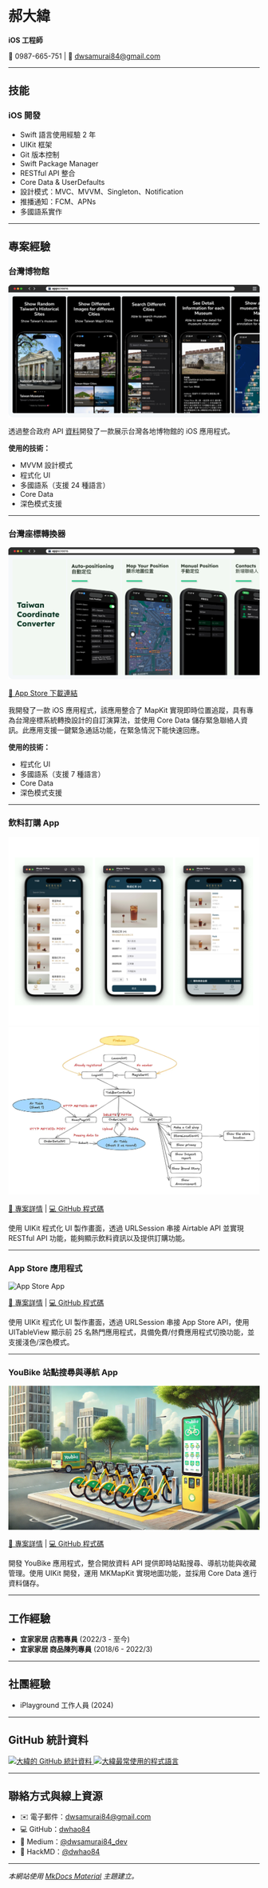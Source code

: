 # **郝大緯**

**iOS 工程師**

📱 0987-665-751 | 📧 [dwsamurai84@gmail.com](mailto:dwsamurai84@gmail.com)

---

## **技能**

### **iOS 開發**
- Swift 語言使用經驗 2 年
- UIKit 框架
- Git 版本控制
- Swift Package Manager
- RESTful API 整合
- Core Data & UserDefaults
- 設計模式：MVC、MVVM、Singleton、Notification
- 推播通知：FCM、APNs
- 多國語系實作

---

## **專案經驗**

### **台灣博物館**
![台灣博物館](../assets/TaiwanMuseum.png)

透過整合政府 API [資料](https://data.gov.tw/en/datasets/6242)開發了一款展示台灣各地博物館的 iOS 應用程式。

**使用的技術：**
- MVVM 設計模式
- 程式化 UI
- 多國語系（支援 24 種語言）
- Core Data
- 深色模式支援

---

### **台灣座標轉換器**
![台灣座標轉換器](../assets/TaiwanCoordinateConverter.png)

[📲 App Store 下載連結](https://apps.apple.com/tw/app/taiwan-coordinate-converter/id6741114893?l=en-GB)

我開發了一款 iOS 應用程式，該應用整合了 MapKit 實現即時位置追蹤，具有專為台灣座標系統轉換設計的自訂演算法，並使用 Core Data 儲存緊急聯絡人資訊。此應用支援一鍵緊急通話功能，在緊急情況下能快速回應。

**使用的技術：**
- 程式化 UI
- 多國語系（支援 7 種語言）
- Core Data
- 深色模式支援

---

### **飲料訂購 App**
![DrinkOrderApp](../assets/DrinkOrderApp.png) ![DrinkOrderApp-Concept](../assets/DrinkOrderApp-Concept.png)

[📝 專案詳情](https://medium.com/彼得潘的-swift-ios-app-開發教室/hw-50-drink-order-app-1-get-6d4f7566c6f5) | [💻 GitHub 程式碼](https://github.com/dwhao84/DrinkOrderApp)

使用 UIKit 程式化 UI 製作畫面，透過 URLSession 串接 Airtable API 並實現 RESTful API 功能，能夠顯示飲料資訊以及提供訂購功能。

---

### **App Store 應用程式**
![App Store App](../assets/App-Store-app.gif)

[📝 專案詳情](https://medium.com/彼得潘的-swift-ios-app-開發教室/hw-48-app-store-425538e1f98b) | [💻 GitHub 程式碼](https://github.com/dwhao84/HW48-App-store)

使用 UIKit 程式化 UI 製作畫面，透過 URLSession 串接 App Store API，使用 UITableView 顯示前 25 名熱門應用程式，具備免費/付費應用程式切換功能，並支援淺色/深色模式。

---

### **YouBike 站點搜尋與導航 App**
![Youbike app](../assets/Youbike.png)

[📝 專案詳情](https://medium.com/彼得潘的-swift-ios-app-開發教室/hw-47-串接you-bike-api-資料存到core-data-70fa9782e915) | [💻 GitHub 程式碼](https://github.com/dwhao84/HW-44-JSON-Decoder)

開發 YouBike 應用程式，整合開放資料 API 提供即時站點搜尋、導航功能與收藏管理。使用 UIKit 開發，運用 MKMapKit 實現地圖功能，並採用 Core Data 進行資料儲存。

---

## **工作經驗**

- **宜家家居 店務專員** (2022/3 - 至今)
- **宜家家居 商品陳列專員** (2018/6 - 2022/3)

---

## **社團經驗**

- iPlayground 工作人員 (2024)

---

## **GitHub 統計資料**

<div align="left">
  <a href="https://github.com/dwhao84">
    <img src="https://github-readme-stats.vercel.app/api?username=dwhao84&show_icons=true&theme=radical" alt="大緯的 GitHub 統計資料" />
    <img src="https://github-readme-stats.vercel.app/api/top-langs/?username=dwhao84&layout=donut&theme=radical" alt="大緯最常使用的程式語言" />
  </a>
</div>

---

## **聯絡方式與線上資源**

- ✉️ 電子郵件：[dwsamurai84@gmail.com](mailto:dwsamurai84@gmail.com)
- 💻 GitHub：[dwhao84](https://github.com/dwhao84)
- 📝 Medium：[@dwsamurai84_dev](https://medium.com/@dwsamurai84_dev)
- 📝 HackMD：[@dwhao84](https://hackmd.io/@dwhao84)

---

*本網站使用 [MkDocs Material](https://squidfunk.github.io/mkdocs-material/) 主題建立。*